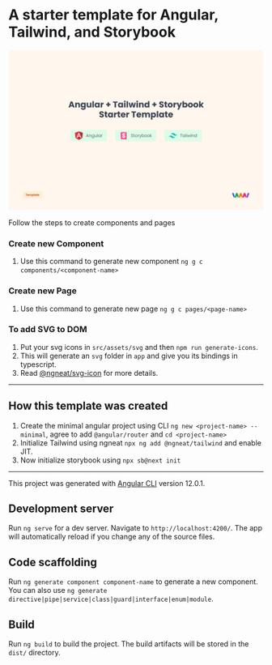 # A starter template for Angular, Tailwind, and Storybook

![Angular + Tailwind + Storybook starter template](./src/assets/newwwton/Template.jpg)

Follow the steps to create components and pages

### Create new Component

1. Use this command to generate new component `ng g c components/<component-name>`

### Create new Page

1. Use this command to generate new page `ng g c pages/<page-name>`

### To add SVG to DOM

1. Put your svg icons in `src/assets/svg` and then `npm run generate-icons`.
2. This will generate an `svg` folder in `app` and give you its bindings in typescript.
3. Read [@ngneat/svg-icon](https://github.com/ngneat/svg-icon) for more details.

---

## How this template was created

1. Create the minimal angular project using CLI `ng new <project-name> --minimal`, agree to add `@angular/router` and `cd <project-name>`
2. Initialize Tailwind using ngneat `npx ng add @ngneat/tailwind` and enable JIT.
3. Now initialize storybook using `npx sb@next init`

---

This project was generated with [Angular CLI](https://github.com/angular/angular-cli) version 12.0.1.

## Development server

Run `ng serve` for a dev server. Navigate to `http://localhost:4200/`. The app will automatically reload if you change any of the source files.

## Code scaffolding

Run `ng generate component component-name` to generate a new component. You can also use `ng generate directive|pipe|service|class|guard|interface|enum|module`.

## Build

Run `ng build` to build the project. The build artifacts will be stored in the `dist/` directory.
